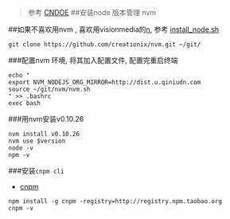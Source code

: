 

> 参考 [CNDOE](http://cnodejs.org/topic/5338c5db7cbade005b023c98)
##安装node 版本管理 nvm

##如果不喜欢用nvm , 喜欢用visionmedia的[n](https://github.com/visionmedia/n), 参考 [install_node.sh](https://github.com/zs1621/ops/blob/master/deploytoserver/install_node.sh)

```
git clone https://github.com/creationix/nvm.git ~/git/
```


###配置nvm 环境, 将其加入配置文件, 配置完重启终端

```
echo "
export NVM_NODEJS_ORG_MIRROR=http://dist.u.qiniudn.com
source ~/git/nvm/nvm.sh
" >> .bashrc
exec bash
```

###用nvm安装v0.10.26


```
nvm install v0.10.26 
nvm use $version
node -v 
npm -v
```


###安装`cnpm cli`
 - [cnpm](http://npm.taobao.org/)


```
npm install -g cnpm -registry=http://registry.npm.taobao.org 
cnpm -v
```


